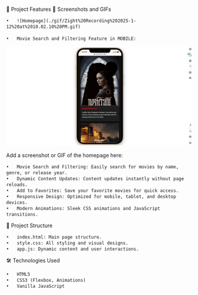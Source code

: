 🚀 Project Features
🎥 Screenshots and GIFs

    •	![Homepage](./gif/Zight%20Recording%202025-1-12%20at%2010.02.10%20PM.gif)

    •	Movie Search and Filtering Feature in MOBILE:

![Search Feature GIF](./gif/Zight%20Recording%202025-1-12%20at%2010.06.10%20PM.gif)

Add a screenshot or GIF of the homepage here:

    •	Movie Search and Filtering: Easily search for movies by name, genre, or release year.
    •	Dynamic Content Updates: Content updates instantly without page reloads.
    •	Add to Favorites: Save your favorite movies for quick access.
    •	Responsive Design: Optimized for mobile, tablet, and desktop devices.
    •	Modern Animations: Sleek CSS animations and JavaScript transitions.

📂 Project Structure

    •	index.html: Main page structure.
    •	style.css: All styling and visual designs.
    •	app.js: Dynamic content and user interactions.

🛠️ Technologies Used

    •	HTML5
    •	CSS3 (Flexbox, Animations)
    •	Vanilla JavaScript
